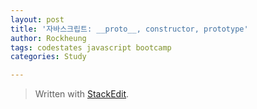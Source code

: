 ```yaml
---
layout: post
title: '자바스크립트: __proto__, constructor, prototype'
author: Rockheung
tags: codestates javascript bootcamp
categories: Study

---
```




> Written with [StackEdit](https://stackedit.io/).



